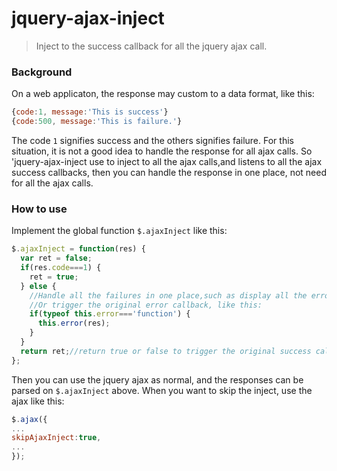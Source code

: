 # jquery-ajax-inject

> Inject to the success callback for all the jquery ajax call.

### Background
On a web applicaton, the response may custom to a data format, like this:
```js
{code:1, message:'This is success'}
{code:500, message:'This is failure.'}
```
The code `1` signifies success and the others signifies failure.
For this situation, it is not a good idea to handle the response for all ajax calls.
So 'jquery-ajax-inject use to inject to all the ajax calls,and listens to all the ajax success callbacks, then you can handle the response in one place, not need for all the ajax calls.

### How to use
Implement the global function `$.ajaxInject` like this:
```js
$.ajaxInject = function(res) {
  var ret = false;
  if(res.code===1) {    
    ret = true;
  } else {
    //Handle all the failures in one place,such as display all the error message on top of page.
	//Or trigger the original error callback, like this:
	if(typeof this.error==='function') {
	  this.error(res);
	}
  }
  return ret;//return true or false to trigger the original success callback or not.
};
```
Then you can use the jquery ajax as normal, and the responses can be parsed on `$.ajaxInject` above.
When you want to skip the inject, use the ajax like this:
```js
$.ajax({
...
skipAjaxInject:true,
...
});
```
